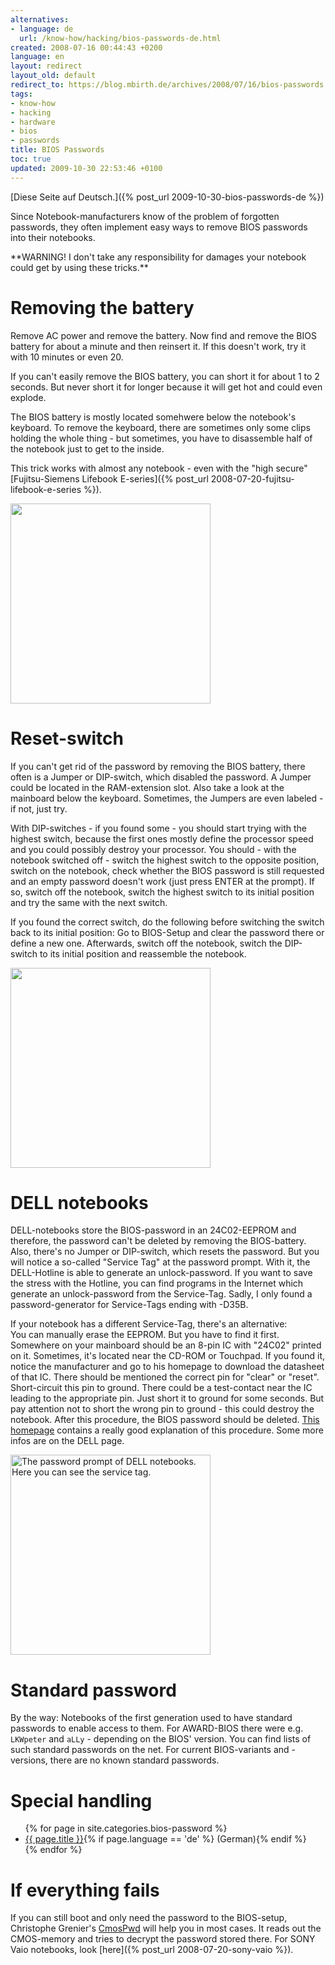 ```yaml
---
alternatives:
- language: de
  url: /know-how/hacking/bios-passwords-de.html
created: 2008-07-16 00:44:43 +0200
language: en
layout: redirect
layout_old: default
redirect_to: https://blog.mbirth.de/archives/2008/07/16/bios-passwords.html
tags:
- know-how
- hacking
- hardware
- bios
- passwords
title: BIOS Passwords
toc: true
updated: 2009-10-30 22:53:46 +0100
---
```


[Diese Seite auf Deutsch.]({% post_url 2009-10-30-bios-passwords-de %})

Since Notebook-manufacturers know of the problem of forgotten passwords, they often implement easy ways to remove BIOS
passwords into their notebooks.

<p><div class="notewarning" markdown="1">
**WARNING!  
I don't take any responsibility for damages your notebook could get by using these tricks.**
</div></p>


Removing the battery
====================

Remove AC power and remove the battery. Now find and remove the BIOS battery for about a minute and then reinsert it.
If this doesn't work, try it with 10 minutes or even 20.

If you can't easily remove the BIOS battery, you can short it for about 1 to 2 seconds. But never short it for longer
because it will get hot and could even explode.

The BIOS battery is mostly located somehwere below the notebook's keyboard. To remove the keyboard, there are sometimes
only some clips holding the whole thing - but sometimes, you have to disassemble half of the notebook just to get to
the inside.

This trick works with almost any notebook - even with the "high secure" [Fujitsu-Siemens Lifebook E-series]({% post_url 2008-07-20-fujitsu-lifebook-e-series %}).

<img src="{{ site.url }}/assets/baycomwb2_5.jpg" alt="" width="320" />


Reset-switch
============

If you can't get rid of the password by removing the BIOS battery, there often is a Jumper or DIP-switch, which
disabled the password. A Jumper could be located in the RAM-extension slot. Also take a look at the mainboard below the
keyboard. Sometimes, the Jumpers are even labeled - if not, just try.

With DIP-switches - if you found some - you should start trying with the highest switch, because the first ones mostly
define the processor speed and you could possibly destroy your processor. You should - with the notebook switched off -
switch the highest switch to the opposite position, switch on the notebook, check whether the BIOS password is still
requested and an empty password doesn't work (just press ENTER at the prompt). If so, switch off the notebook, switch
the highest switch to its initial position and try the same with the next switch.

If you found the correct switch, do the following before switching the switch back to its initial position: Go to
BIOS-Setup and clear the password there or define a new one. Afterwards, switch off the notebook, switch the DIP-switch
to its initial position and reassemble the notebook.

<img src="{{ site.url }}/assets/acer203tx3.jpg" alt="" width="320" />


DELL notebooks
==============

DELL-notebooks store the BIOS-password in an 24C02-EEPROM and therefore, the password can't be deleted by removing the
BIOS-battery. Also, there's no Jumper or DIP-switch, which resets the password. But you will notice a so-called
"Service Tag" at the password prompt. With it, the DELL-Hotline is able to generate an unlock-password. If you want to
save the stress with the Hotline, you can find programs in the Internet which generate an unlock-password from the
Service-Tag. Sadly, I only found a password-generator for Service-Tags ending with -D35B.

If your notebook has a different Service-Tag, there's an alternative:  
You can manually erase the EEPROM. But you have to find it first. Somewhere on your mainboard should be an 8-pin IC
with "24C02" printed on it. Sometimes, it's located near the CD-ROM or Touchpad. If you found it, notice the
manufacturer and go to his homepage to download the datasheet of that IC. There should be mentioned the correct pin
for "clear" or "reset". Short-circuit this pin to ground. There could be a test-contact near the IC leading to the
appropriate pin. Just short it to ground for some seconds. But pay attention not to short the wrong pin to ground -
this could destroy the notebook. After this procedure, the BIOS password should be deleted.
[This homepage](http://www.darkmagic.org/mike/dell-tag/dell/dell.html) contains a really good explanation of this
procedure. Some more infos are on the DELL page.

<img src="{{ site.url }}/assets/delllati.jpg" alt="The password prompt of DELL notebooks. Here you can see the service tag." width="320" />


Standard password
=================

By the way: Notebooks of the first generation used to have standard passwords to enable access to them. For AWARD-BIOS
there were e.g. `LKWpeter` and `aLLy` - depending on the BIOS' version. You can find lists of such standard passwords
on the net. For current BIOS-variants and -versions, there are no known standard passwords.


Special handling
================

<ul>
{% for page in site.categories.bios-password %}
    <li><a href="{{ page.url }}">{{ page.title }}</a>{% if page.language == 'de' %} (German){% endif %}</li>
{% endfor %}
</ul>


If everything fails
===================

If you can still boot and only need the password to the BIOS-setup, Christophe Grenier's
[CmosPwd](http://www.cgsecurity.org/wiki/CmosPwd) will help you in most cases. It reads out the CMOS-memory and tries
to decrypt the password stored there. For SONY Vaio notebooks, look [here]({% post_url 2008-07-20-sony-vaio %}).